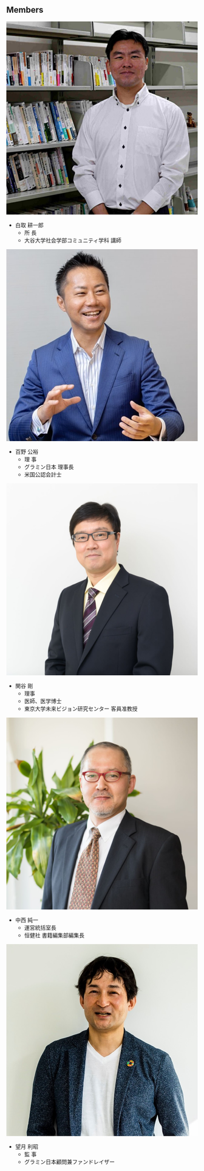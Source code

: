 ## Members

![白取 耕一郎](/image/大谷大学_20241020-P1011206.JPG?third)

- 白取 耕一郎
  - 所 長
  - 大谷大学社会学部コミュニティ学科 講師

![百野 公裕](/image/384073505_1303244573635963_6800095204107959947_n.jpg?third)

- 百野 公裕
  - 理 事
  - グラミン日本 理事長
  - 米国公認会計士

![関谷 剛](/image/210806LomlabSekiya0054.jpg?third)

- 関谷 剛
  - 理事
  - 医師、医学博士
  - 東京大学未来ビジョン研究センター 客員准教授

![中西 純一](/image/BGI_Nakanishi_0004.jpg?third)

- 中西 純一
  - 運営統括室長
  - 恒健社 書籍編集部編集長

![望月 利昭](/image/381633605_232052666509776_2855475539144893019_n.jpg?third)

- 望月 利昭
  - 監 事
  - グラミン日本顧問兼ファンドレイザー
